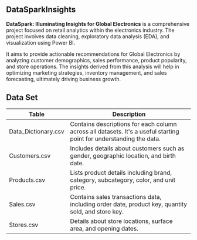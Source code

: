 ## DataSparkInsights

**DataSpark: Illuminating Insights for Global Electronics** is a comprehensive project focused on retail analytics within the electronics industry. The project involves data cleaning, exploratory data analysis (EDA), and visualization using Power BI.

It aims to provide actionable recommendations for Global Electronics by analyzing customer demographics, sales performance, product popularity, and store operations. The insights derived from this analysis will help in optimizing marketing strategies, inventory management, and sales forecasting, ultimately driving business growth.

## Data Set
| Table | Description |
|-------|-------------|
| Data_Dictionary.csv | Contains descriptions for each column across all datasets. It's a useful starting point for understanding the data. |
| Customers.csv | Includes details about customers such as gender, geographic location, and birth date. |
| Products.csv | Lists product details including brand, category, subcategory, color, and unit price. |
| Sales.csv | Contains sales transactions data, including order date, product key, quantity sold, and store key. |
| Stores.csv | Details about store locations, surface area, and opening dates. |
